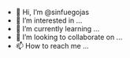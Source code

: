 - 👋 Hi, I’m @sinfuegojas
- 👀 I’m interested in ...
- 🌱 I’m currently learning ...
- 💞️ I’m looking to collaborate on ...
- 📫 How to reach me ...

<!---
sinfuegojas/sinfuegojas is a ✨ special ✨ repository because its `README.md` (this file) appears on your GitHub profile.
You can click the Preview link to take a look at your changes.
--->
